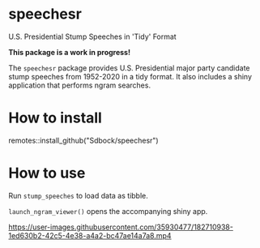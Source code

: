 # speechesr
U.S. Presidential Stump Speeches in 'Tidy' Format

**This package is a work in progress!**

The `speechesr` package provides U.S. Presidential major party candidate stump speeches from 1952-2020 in a tidy format. It also includes a shiny application that performs ngram searches.


# How to install 

remotes::install_github("Sdbock/speechesr")


# How to use

Run `stump_speeches` to load data as tibble. 

`launch_ngram_viewer()` opens the accompanying shiny app. 




https://user-images.githubusercontent.com/35930477/182710938-1ed630b2-42c5-4e38-a4a2-bc47ae14a7a8.mp4



